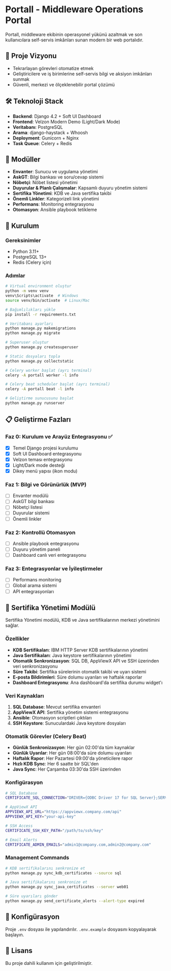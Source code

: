 # Portall - Middleware Operations Portal

Portall, middleware ekibinin operasyonel yükünü azaltmak ve son kullanıcılara self-servis imkânları sunan modern bir web portalıdır.

## 🎯 Proje Vizyonu
- Tekrarlayan görevleri otomatize etmek
- Geliştiricilere ve iş birimlerine self-servis bilgi ve aksiyon imkânları sunmak
- Güvenli, merkezi ve ölçeklenebilir portal çözümü

## 🛠 Teknoloji Stack
- **Backend**: Django 4.2 + Soft UI Dashboard
- **Frontend**: Velzon Modern Demo (Light/Dark Mode)
- **Veritabanı**: PostgreSQL
- **Arama**: django-haystack + Whoosh
- **Deployment**: Gunicorn + Nginx
- **Task Queue**: Celery + Redis

## 📁 Modüller
- **Envanter**: Sunucu ve uygulama yönetimi
- **AskGT**: Bilgi bankası ve soru/cevap sistemi
- **Nöbetçi**: Nöbet listesi yönetimi
- **Duyurular & Planlı Çalışmalar**: Kapsamlı duyuru yönetim sistemi
- **Sertifika Yönetimi**: KDB ve Java sertifika takibi
- **Önemli Linkler**: Kategorizeli link yönetimi
- **Performans**: Monitoring entegrasyonu
- **Otomasyon**: Ansible playbook tetikleme

## 🚀 Kurulum

### Gereksinimler
- Python 3.11+
- PostgreSQL 13+
- Redis (Celery için)

### Adımlar
```bash
# Virtual environment oluştur
python -m venv venv
venv\Scripts\activate  # Windows
source venv/bin/activate  # Linux/Mac

# Bağımlılıkları yükle
pip install -r requirements.txt

# Veritabanı ayarları
python manage.py makemigrations
python manage.py migrate

# Superuser oluştur
python manage.py createsuperuser

# Static dosyaları topla
python manage.py collectstatic

# Celery worker başlat (ayrı terminal)
celery -A portall worker -l info

# Celery beat scheduler başlat (ayrı terminal)
celery -A portall beat -l info

# Geliştirme sunucusunu başlat
python manage.py runserver
```

## 📋 Geliştirme Fazları

### Faz 0: Kurulum ve Arayüz Entegrasyonu ✅
- [x] Temel Django projesi kurulumu
- [x] Soft UI Dashboard entegrasyonu
- [x] Velzon teması entegrasyonu
- [x] Light/Dark mode desteği
- [x] Dikey menü yapısı (ikon modu)

### Faz 1: Bilgi ve Görünürlük (MVP)
- [ ] Envanter modülü
- [ ] AskGT bilgi bankası
- [ ] Nöbetçi listesi
- [ ] Duyurular sistemi
- [ ] Önemli linkler

### Faz 2: Kontrollü Otomasyon
- [ ] Ansible playbook entegrasyonu
- [ ] Duyuru yönetim paneli
- [ ] Dashboard canlı veri entegrasyonu

### Faz 3: Entegrasyonlar ve İyileştirmeler
- [ ] Performans monitoring
- [ ] Global arama sistemi
- [ ] API entegrasyonları

## 🔐 Sertifika Yönetimi Modülü

Sertifika Yönetimi modülü, KDB ve Java sertifikalarının merkezi yönetimini sağlar.

### Özellikler
- **KDB Sertifikaları**: IBM HTTP Server KDB sertifikalarının yönetimi
- **Java Sertifikaları**: Java keystore sertifikalarının yönetimi
- **Otomatik Senkronizasyon**: SQL DB, AppViewX API ve SSH üzerinden veri senkronizasyonu
- **Süre Takibi**: Sertifika sürelerinin otomatik takibi ve uyarı sistemi
- **E-posta Bildirimleri**: Süre dolumu uyarıları ve haftalık raporlar
- **Dashboard Entegrasyonu**: Ana dashboard'da sertifika durumu widget'ı

### Veri Kaynakları
1. **SQL Database**: Mevcut sertifika envanteri
2. **AppViewX API**: Sertifika yönetim sistemi entegrasyonu
3. **Ansible**: Otomasyon scriptleri çıktıları
4. **SSH Keystore**: Sunuculardaki Java keystore dosyaları

### Otomatik Görevler (Celery Beat)
- **Günlük Senkronizasyon**: Her gün 02:00'da tüm kaynaklar
- **Günlük Uyarılar**: Her gün 08:00'da süre dolumu uyarıları
- **Haftalık Rapor**: Her Pazartesi 09:00'da yöneticilere rapor
- **Hızlı KDB Sync**: Her 6 saatte bir SQL'den
- **Java Sync**: Her Çarşamba 03:30'da SSH üzerinden

### Konfigürasyon
```bash
# SQL Database
CERTIFICATE_SQL_CONNECTION="DRIVER={ODBC Driver 17 for SQL Server};SERVER=server;DATABASE=db;UID=user;PWD=pass"

# AppViewX API
APPVIEWX_API_URL="https://appviewx.company.com/api"
APPVIEWX_API_KEY="your-api-key"

# SSH Access
CERTIFICATE_SSH_KEY_PATH="/path/to/ssh/key"

# Email Alerts
CERTIFICATE_ADMIN_EMAILS="admin1@company.com,admin2@company.com"
```

### Management Commands
```bash
# KDB sertifikalarını senkronize et
python manage.py sync_kdb_certificates --source sql

# Java sertifikalarını senkronize et
python manage.py sync_java_certificates --server web01

# Süre uyarıları gönder
python manage.py send_certificate_alerts --alert-type expired
```

## 🔧 Konfigürasyon
Proje `.env` dosyası ile yapılandırılır. `.env.example` dosyasını kopyalayarak başlayın.

## 📝 Lisans
Bu proje dahili kullanım için geliştirilmiştir.
